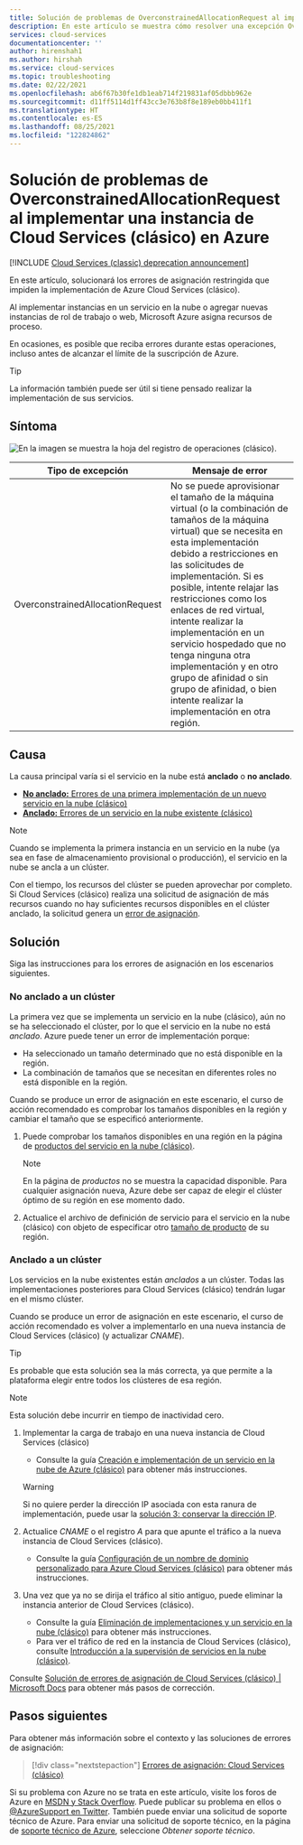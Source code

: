 ```yaml
---
title: Solución de problemas de OverconstrainedAllocationRequest al implementar una instancia de Cloud Services (clásico) en Azure | Microsoft Docs
description: En este artículo se muestra cómo resolver una excepción OverconstrainedAllocationRequest al implementar una instancia de Cloud Services (clásico) en Azure.
services: cloud-services
documentationcenter: ''
author: hirenshah1
ms.author: hirshah
ms.service: cloud-services
ms.topic: troubleshooting
ms.date: 02/22/2021
ms.openlocfilehash: ab6f67b30fe1db1eab714f219831af05dbbb962e
ms.sourcegitcommit: d11ff5114d1ff43cc3e763b8f8e189eb0bb411f1
ms.translationtype: HT
ms.contentlocale: es-ES
ms.lasthandoff: 08/25/2021
ms.locfileid: "122824862"
---
```

# <a name="troubleshoot-overconstrainedallocationrequest-when-deploying-cloud-services-classic-to-azure"></a>Solución de problemas de OverconstrainedAllocationRequest al implementar una instancia de Cloud Services (clásico) en Azure

[!INCLUDE [Cloud Services (classic) deprecation announcement](includes/deprecation-announcement.md)]

En este artículo, solucionará los errores de asignación restringida que impiden la implementación de Azure Cloud Services (clásico).

Al implementar instancias en un servicio en la nube o agregar nuevas instancias de rol de trabajo o web, Microsoft Azure asigna recursos de proceso.

En ocasiones, es posible que reciba errores durante estas operaciones, incluso antes de alcanzar el límite de la suscripción de Azure.

> [!TIP]
> La información también puede ser útil si tiene pensado realizar la implementación de sus servicios.

## <a name="symptom"></a>Síntoma

![En la imagen se muestra la hoja del registro de operaciones (clásico).](./media/cloud-services-troubleshoot-overconstrained-allocation-failed/cloud-services-troubleshoot-allocation-logs.png)

|Tipo de excepción  |Mensaje de error  |
|---------|---------|
|OverconstrainedAllocationRequest |No se puede aprovisionar el tamaño de la máquina virtual (o la combinación de tamaños de la máquina virtual) que se necesita en esta implementación debido a restricciones en las solicitudes de implementación. Si es posible, intente relajar las restricciones como los enlaces de red virtual, intente realizar la implementación en un servicio hospedado que no tenga ninguna otra implementación y en otro grupo de afinidad o sin grupo de afinidad, o bien intente realizar la implementación en otra región.|

## <a name="cause"></a>Causa

La causa principal varía si el servicio en la nube está **anclado** o **no anclado**.

- [**No anclado:** Errores de una primera implementación de un nuevo servicio en la nube (clásico)](#not-pinned-to-a-cluster)
- [**Anclado:** Errores de un servicio en la nube existente (clásico)](#pinned-to-a-cluster)

> [!NOTE]
> Cuando se implementa la primera instancia en un servicio en la nube (ya sea en fase de almacenamiento provisional o producción), el servicio en la nube se ancla a un clúster.
>
> Con el tiempo, los recursos del clúster se pueden aprovechar por completo. Si Cloud Services (clásico) realiza una solicitud de asignación de más recursos cuando no hay suficientes recursos disponibles en el clúster anclado, la solicitud genera un [error de asignación](cloud-services-allocation-failures.md).

## <a name="solution"></a>Solución

Siga las instrucciones para los errores de asignación en los escenarios siguientes.

### <a name="not-pinned-to-a-cluster"></a>No anclado a un clúster

La primera vez que se implementa un servicio en la nube (clásico), aún no se ha seleccionado el clúster, por lo que el servicio en la nube no está *anclado*. Azure puede tener un error de implementación porque:

- Ha seleccionado un tamaño determinado que no está disponible en la región.
- La combinación de tamaños que se necesitan en diferentes roles no está disponible en la región.

Cuando se produce un error de asignación en este escenario, el curso de acción recomendado es comprobar los tamaños disponibles en la región y cambiar el tamaño que se especificó anteriormente.

1. Puede comprobar los tamaños disponibles en una región en la página de [productos del servicio en la nube (clásico)](https://azure.microsoft.com/global-infrastructure/services/?products=cloud-services).

    > [!NOTE]
    > En la página de *productos* no se muestra la capacidad disponible. Para cualquier asignación nueva, Azure debe ser capaz de elegir el clúster óptimo de su región en ese momento dado.

1. Actualice el archivo de definición de servicio para el servicio en la nube (clásico) con objeto de especificar otro [tamaño de producto](cloud-services-sizes-specs.md#configure-sizes-for-cloud-services) de su región.

### <a name="pinned-to-a-cluster"></a>Anclado a un clúster

Los servicios en la nube existentes están *anclados* a un clúster. Todas las implementaciones posteriores para Cloud Services (clásico) tendrán lugar en el mismo clúster.

Cuando se produce un error de asignación en este escenario, el curso de acción recomendado es volver a implementarlo en una nueva instancia de Cloud Services (clásico) (y actualizar *CNAME*).

> [!TIP]
> Es probable que esta solución sea la más correcta, ya que permite a la plataforma elegir entre todos los clústeres de esa región.

> [!NOTE]
> Esta solución debe incurrir en tiempo de inactividad cero.

1. Implementar la carga de trabajo en una nueva instancia de Cloud Services (clásico)
    - Consulte la guía [Creación e implementación de un servicio en la nube de Azure (clásico)](cloud-services-how-to-create-deploy-portal.md) para obtener más instrucciones.

    > [!WARNING]
    > Si no quiere perder la dirección IP asociada con esta ranura de implementación, puede usar la [solución 3: conservar la dirección IP](cloud-services-allocation-failures.md#solutions).

1. Actualice *CNAME* o el registro *A* para que apunte el tráfico a la nueva instancia de Cloud Services (clásico).
    - Consulte la guía [Configuración de un nombre de dominio personalizado para Azure Cloud Services (clásico)](cloud-services-custom-domain-name-portal.md#understand-cname-and-a-records) para obtener más instrucciones.

1. Una vez que ya no se dirija el tráfico al sitio antiguo, puede eliminar la instancia anterior de Cloud Services (clásico).
    - Consulte la guía [Eliminación de implementaciones y un servicio en la nube (clásico)](cloud-services-how-to-manage-portal.md#delete-deployments-and-a-cloud-service) para obtener más instrucciones.
    - Para ver el tráfico de red en la instancia de Cloud Services (clásico), consulte [Introducción a la supervisión de servicios en la nube (clásico)](cloud-services-how-to-monitor.md).

Consulte [Solución de errores de asignación de Cloud Services (clásico) | Microsoft Docs](cloud-services-allocation-failures.md#common-issues) para obtener más pasos de corrección.

## <a name="next-steps"></a>Pasos siguientes

Para obtener más información sobre el contexto y las soluciones de errores de asignación:

> [!div class="nextstepaction"]
> [Errores de asignación: Cloud Services (clásico)](cloud-services-allocation-failures.md)

Si su problema con Azure no se trata en este artículo, visite los foros de Azure en [MSDN y Stack Overflow](https://azure.microsoft.com/support/forums/). Puede publicar su problema en ellos o [@AzureSupport en Twitter](https://twitter.com/AzureSupport). También puede enviar una solicitud de soporte técnico de Azure. Para enviar una solicitud de soporte técnico, en la página de [soporte técnico de Azure](https://azure.microsoft.com/support/options/), seleccione *Obtener soporte técnico*.

